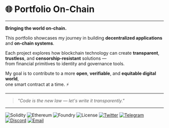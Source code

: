 # 🌐 Portfolio On-Chain
---

**Bringing the world on-chain.**

This portfolio showcases my journey in building **decentralized applications** and **on-chain systems**.

Each project explores how blockchain technology can create **transparent**, **trustless**, and **censorship-resistant** solutions —  
from financial primitives to identity and governance tools.

My goal is to contribute to a more **open**, **verifiable**, and **equitable digital world**,  
one smart contract at a time. ⚡

---

> *"Code is the new law — let's write it transparently."*


--- 


![Solidity](https://img.shields.io/badge/Solidity-%23363636.svg?logo=solidity&logoColor=white)
![Ethereum](https://img.shields.io/badge/Ethereum-3C3C3D?logo=ethereum&logoColor=white)
![Foundry](https://img.shields.io/badge/Foundry-%23000000.svg?logo=foundry&logoColor=white)
![License](https://img.shields.io/badge/License-MIT-green)
[![Twitter](https://img.shields.io/badge/Twitter-1DA1F2?logo=twitter&logoColor=white)](https://twitter.com/yourhandle)
[![Telegram](https://img.shields.io/badge/Telegram-0088CC?logo=telegram&logoColor=white)](https://t.me/yourusername)
[![Discord](https://img.shields.io/badge/Discord-5865F2?logo=discord&logoColor=white)](https://discord.gg/yourserver)
[![Email](https://img.shields.io/badge/Email-D14836?logo=gmail&logoColor=white)](mailto:youremail@example.com)
